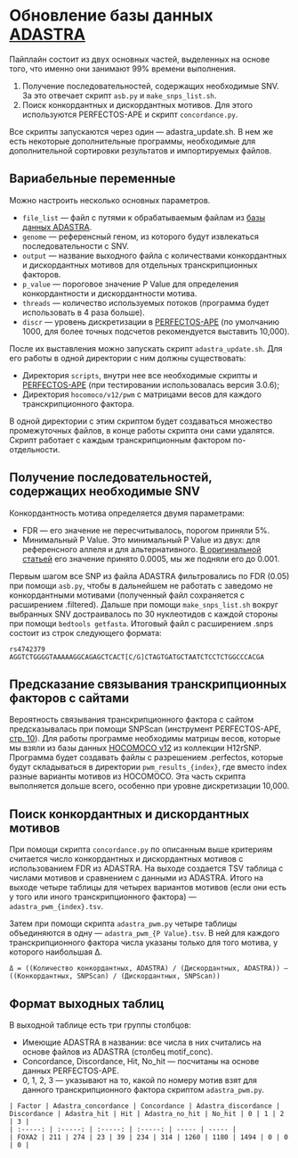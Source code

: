 # Обновление базы данных [ADASTRA](https://adastra.autosome.org/bill-cipher)

Пайплайн состоит из двух основных частей, выделенных на основе того, что именно они занимают 99% времени выполнения. 

1. Получение последовательностей, содержащих необходимые SNV. За это отвечает скрипт `asb.py` и `make_snps_list.sh`.
2. Поиск конкордантных и дискордантных мотивов. Для этого используются PERFECTOS-APE и скрипт `concordance.py`.

Все скрипты запускаются через один — adastra_update.sh. В нем же есть некоторые дополнительные программы, необходимые для дополнительной сортировки результатов и импортируемых файлов. 

## Вариабельные переменные

Можно настроить несколько основных параметров. 

* `file_list` — файл с путями к обрабатываемым файлам из [базы данных ADASTRA](https://adastra.autosome.org/bill-cipher/downloads). 
* `genome` — референсный геном, из которого будут извлекаться последовательности с SNV.
* `output` — название выходного файла с количествами конкордантных и дискордантных мотивов для отдельных транскрипционных факторов.
* `p_value` — пороговое значение P Value для определения конкордантности и дискордантности мотива.
* `threads` — количество используемых потоков (программа будет использовать в 4 раза больше). 
* `discr` — уровень дискретизации в [PERFECTOS-APE](https://opera.autosome.org/downloads/MACRO-PERFECTOS-APE_manual.pdf) (по умолчанию 1000, для более точных подсчетов рекомендуется выставить 10,000).

После их выставления можно запускать скрипт `adastra_update.sh`. Для его работы в одной директории с ним должны существовать: 

* Директория `scripts`, внутри нее все необходимые скрипты и [PERFECTOS-APE](https://opera.autosome.org/perfectosape) (при тестировании использовалась версия 3.0.6);
* Директория `hocomoco/v12/pwm` с матрицами весов для каждого транскрипционного фактора. 

В одной директории с этим скриптом будет создаваться множество промежуточных файлов, в конце работы скрипта они сами удалятся. Скрипт работает с каждым транскрипционным фактором по-отдельности. 

## Получение последовательностей, содержащих необходимые SNV 

Конкордантность мотива определяется двумя параметрами: 

* FDR — его значение не пересчитывалось, порогом приняли 5%. 
* Минимальный P Value. Это минимальный P Value из двух: для референсного аллеля и для альтернативного. [В оригинальной статьей](https://www.nature.com/articles/s41467-021-23007-0) его значение принято 0.0005, мы же подняли его до 0.001. 

Первым шагом все SNP из файла ADASTRA фильтровались по FDR (0.05) при помощи `asb.py`, чтобы в дальнейшем не работать с заведомо не конкордантными мотивами (полученный файл сохраняется с расширением .filtered). Дальше при помощи `make_snps_list.sh` вокруг выбранных SNV достраивалось по 30 нуклеотидов с каждой стороны при помощи `bedtools getfasta`. Итоговый файл с расширением .snps состоит из строк следующего формата: 

``` 
rs4742379       AGGTCTGGGGTAAAAAGGCAGAGCTCACT[C/G]CTAGTGATGCTAATCTCCTCTGGCCCACGA
```
## Предсказание связывания транскрипционных факторов с сайтами

Вероятность связывания транскрипционного фактора с сайтом предсказывалась при помощи SNPScan (инструмент PERFECTOS-APE, [стр. 10](https://opera.autosome.org/downloads/MACRO-PERFECTOS-APE_manual.pdf)). Для работы программе необходимы матрицы весов, которые мы взяли из базы данных [HOCOMOCO v12](https://hocomoco12.autosome.org/downloads_v12) из коллекции H12rSNP. Программа будет создавать файлы с разрешением .perfectos, которые будут складываться в директории `pwm_results_{index}`, где вместо index разные варианты мотивов из HOCOMOCO. Эта часть скрипта выполняется дольше всего, особенно при уровне дискретизации 10,000. 

## Поиск конкордантных и дискордантных мотивов

При помощи скрипта `concordance.py` по описанным выше критериям считается число конкордантных и дискордантных мотивов с использованием FDR из ADASTRA. На выходе создается TSV таблица с числами мотивов и сравнением с данными из ADASTRA. Итого на выходе четыре таблицы для четырех вариантов мотивов (если они есть у того или иного транскрипционного фактора) — `adastra_pwm_{index}.tsv`. 

Затем при помощи скрипта `adastra_pwm.py` четыре таблицы объединяются в одну — `adastra_pwm_{P Value}.tsv`. В ней для каждого транскрипционного фактора числа указаны только для того мотива, у которого наибольшая Δ. 

```
Δ = ((Количество конкордантных, ADASTRA) / (Дискордантных, ADASTRA)) — ((Конкордантных, SNPScan) / (Дискордантных, SNPScan))
```

## Формат выходных таблиц

В выходной таблице есть три группы столбцов: 

* Имеющие ADASTRA в названии: все числа в них считались на основе файлов из ADASTRA (столбец motif_conc). 
* Concordance, Discordance, Hit, No_hit — посчитаны на основе данных PERFECTOS-APE. 
* 0, 1, 2, 3 — указывают на то, какой по номеру мотив взят для данного транскрипционного фактора скриптом `adastra_pwm.py`.

```
| Factor | Adastra_concordance | Concordance | Adastra_discordance | Discordance | Adastra_hit | Hit | Adastra_no_hit | No_hit | 0 | 1 | 2 | 3 | 
| :-----: | :-----: | :-----: | :-----: | ----- | ----- |
| FOXA2 | 211 | 274 | 23 | 39 | 234 | 314 | 1260 | 1180 | 1494 | 0 | 0 | 0 | 
